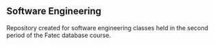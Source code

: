 ## Software Engineering

Repository created for software engineering classes held in the second period of the Fatec database course.
